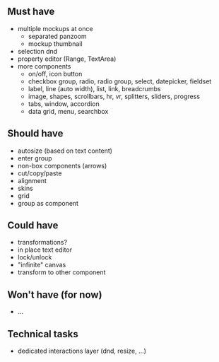 ## Must have
 - multiple mockups at once
   - separated panzoom
   - mockup thumbnail
 - selection dnd
 - property editor (Range, TextArea)
 - more components
   - on/off, icon button
   - checkbox group, radio, radio group, select, datepicker, fieldset
   - label, line (auto width), list, link, breadcrumbs
   - image, shapes, scrollbars, hr, vr, splitters, sliders, progress
   - tabs, window, accordion
   - data grid, menu, searchbox

## Should have
 - autosize (based on text content)
 - enter group
 - non-box components (arrows)
 - cut/copy/paste
 - alignment
 - skins
 - grid
 - group as component

## Could have
 - transformations?
 - in place text editor
 - lock/unlock
 - "infinite" canvas
 - transform to other component

## Won't have (for now)
 - …

## Technical tasks
 - dedicated interactions layer (dnd, resize, ...)

